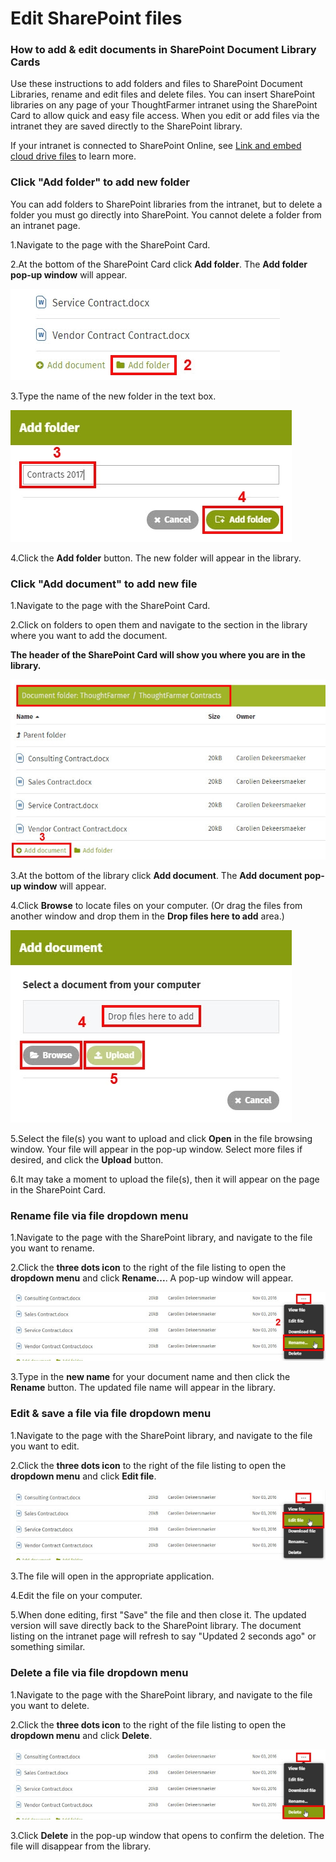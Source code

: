 # Edit SharePoint files



### How to add & edit documents in SharePoint Document Library Cards

Use these instructions to add folders and files to SharePoint Document Libraries, rename and edit files and delete files. You can insert SharePoint libraries on any page of your ThoughtFarmer intranet using the SharePoint Card to allow quick and easy file access. When you edit or add files via the intranet they are saved directly to the SharePoint library.  
  
If your intranet is connected to SharePoint Online, see [Link and embed cloud drive files](../cloud-drive-integration/link-and-embed-cloud-drive-files.md) to learn more.

### Click "Add folder" to add new folder 

You can add folders to SharePoint libraries from the intranet, but to delete a folder you must go directly into SharePoint. You cannot delete a folder from an intranet page.

1.Navigate to the page with the SharePoint Card.

2.At the bottom of the SharePoint Card click **Add folder**. The **Add folder** **pop-up window** will appear.

![](../../.gitbook/assets/1%20%2863%29.jpg)

3.Type the name of the new folder in the text box.

![](../../.gitbook/assets/2%20%2831%29.jpg)

4.Click the **Add folder** button. The new folder will appear in the library.



### Click "Add document" to add new file

1.Navigate to the page with the SharePoint Card.

2.Click on folders to open them and navigate to the section in the library where you want to add the document.  
  
**The header of the SharePoint Card will show you where you are in the library.**

![](../../.gitbook/assets/3%20%2839%29.jpg)



3.At the bottom of the library click **Add document**. The **Add document pop-up window** will appear.

4.Click **Browse** to locate files on your computer. \(Or drag the files from another window and drop them in the **Drop files here to add** area.\)

![](../../.gitbook/assets/4%20%2846%29.jpg)



5.Select the file\(s\) you want to upload and click **Open** in the file browsing window. Your file will appear in the pop-up window. Select more files if desired, and click the **Upload** button.

6.It may take a moment to upload the file\(s\), then it will appear on the page in the SharePoint Card.

### Rename file via file dropdown menu

1.Navigate to the page with the SharePoint library, and navigate to the file you want to rename.

2.Click the **three dots icon** to the right of the file listing to open the **dropdown menu** and click **Rename...**. A pop-up window will appear.

![](../../.gitbook/assets/5%20%281%29.jpg)



3.Type in the **new name** for your document name and then click the **Rename** button. The updated file name will appear in the library. 

### Edit & save a file via file dropdown menu

1.Navigate to the page with the SharePoint library, and navigate to the file you want to edit.

2.Click the **three dots icon** to the right of the file listing to open the **dropdown menu** and click **Edit file**. 

![](../../.gitbook/assets/6%20%289%29.jpg)

3.The file will open in the appropriate application.

4.Edit the file on your computer.

5.When done editing, first "Save" the file and then close it. The updated version will save directly back to the SharePoint library. The document listing on the intranet page will refresh to say "Updated 2 seconds ago" or something similar.

### Delete a file via file dropdown menu

1.Navigate to the page with the SharePoint library, and navigate to the file you want to delete.

2.Click the **three dots icon** to the right of the file listing to open the **dropdown menu** and click **Delete**.

![](../../.gitbook/assets/8%20%285%29.jpg)

3.Click **Delete** in the pop-up window that opens to confirm the deletion. The file will disappear from the library.

  


